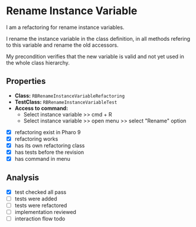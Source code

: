 # Rename Instance Variable

I am a refactoring for rename instance variables.

I rename the instance variable in the class definition, in all methods refering to this variable and rename the old accessors.

My precondition verifies that the new variable is valid and not yet used in the whole class hierarchy.

## Properties

- **Class:** ```RBRenameInstanceVariableRefactoring```
- **TestClass:** ```RBRenameInstanceVariableTest```
- **Access to command:** 
    - Select instance variable >> cmd + R
    - Select instance variable >> open menu >> select "Rename" option
- [x] refactoring exist in Pharo 9
- [x] refactoring works 
- [x] has its own refactoring class  
- [x] has tests before the revision
- [x] has command in menu

## Analysis

- [x] test checked all pass
- [ ] tests were added
- [ ] tests were refactored
- [ ] implementation reviewed
- [ ] interaction flow todo
